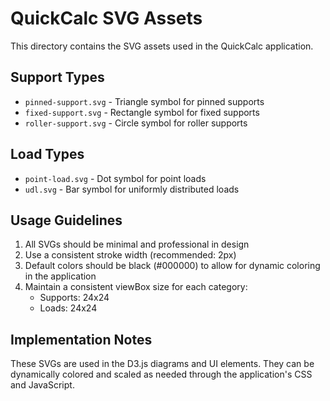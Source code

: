 # QuickCalc SVG Assets

This directory contains the SVG assets used in the QuickCalc application.

## Support Types
- `pinned-support.svg` - Triangle symbol for pinned supports
- `fixed-support.svg` - Rectangle symbol for fixed supports
- `roller-support.svg` - Circle symbol for roller supports

## Load Types
- `point-load.svg` - Dot symbol for point loads
- `udl.svg` - Bar symbol for uniformly distributed loads

## Usage Guidelines
1. All SVGs should be minimal and professional in design
2. Use a consistent stroke width (recommended: 2px)
3. Default colors should be black (#000000) to allow for dynamic coloring in the application
4. Maintain a consistent viewBox size for each category:
   - Supports: 24x24
   - Loads: 24x24

## Implementation Notes
These SVGs are used in the D3.js diagrams and UI elements. They can be dynamically colored and scaled as needed through the application's CSS and JavaScript. 